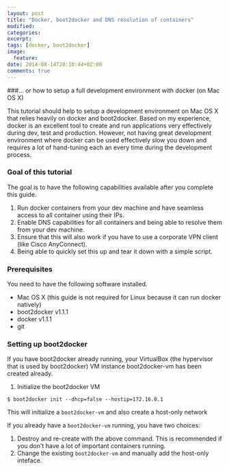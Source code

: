 ```yaml
---
layout: post
title: "Docker, boot2docker and DNS resolution of containers"
modified:
categories: 
excerpt:
tags: [docker, boot2docker]
image:
  feature:
date: 2014-08-14T20:10:44+02:00
comments: true
---
```


###... or how to setup a full development environment with docker (on Mac OS X)

This tutorial should help to setup a development environment on Mac OS X that relies heavily on docker and boot2docker. Based on my experience, docker is an excellent tool to create and run applications very effectively during dev, test and production. However, not having great development environment where docker can be used effectively slow you down and requires a lot of hand-tuning each an every time during the development process.


### Goal of this tutorial

The goal is to have the following capabilities available after you complete this guide.

  1. Run docker containers from your dev machine and have seamless access to all container using their IPs.  
  2. Enable DNS capabilities for all containers and being able to resolve them from your dev machine.
  3. Ensure that this will also work if you have to use a corporate VPN client (like Cisco AnyConnect).
  4. Being able to quickly set this up and tear it down with a simple script.


### Prerequisites

You need to have the following software installed.

  * Mac OS X (this guide is not required for Linux because it can run docker natively)
  * boot2docker v1.1.1
  * docker v1.1.1
  * git


### Setting up boot2docker

If you have boot2docker already running, your VirtualBox (the hypervisor that is used by boot2docker) VM instance boot2docker-vm has been created already.

  1. Initialize the boot2docker VM
```
$ boot2docker init --dhcp=false --hostip=172.16.0.1
```
This will initialize a `boot2docker-vm` and also create a host-only network 

If you already have a `boot2docker-vm` running, you have two choices:
  1. Destroy and re-create with the above command. This is recommended if you don't have a lot of important containers running.
  2. Change the existing `boot2docker-vm` and manually add the host-only inteface. 

